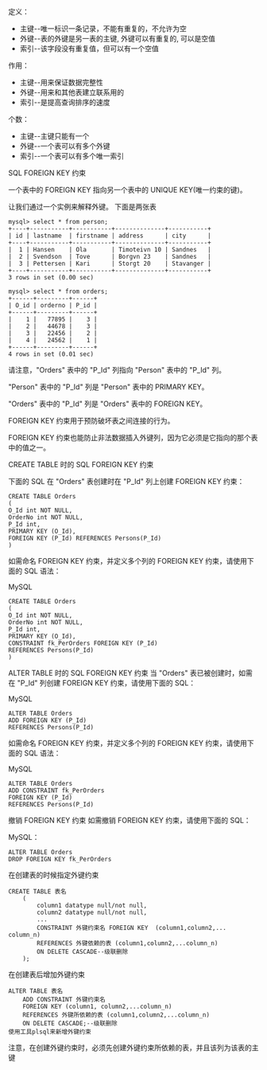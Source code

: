 

 定义：

- 主键--唯一标识一条记录，不能有重复的，不允许为空
- 外键--表的外键是另一表的主键, 外键可以有重复的, 可以是空值
- 索引--该字段没有重复值，但可以有一个空值

 作用：

- 主键--用来保证数据完整性
- 外键--用来和其他表建立联系用的
- 索引--是提高查询排序的速度

 个数：
- 主键--主键只能有一个
- 外键--一个表可以有多个外键
- 索引--一个表可以有多个唯一索引


SQL FOREIGN KEY 约束

一个表中的 FOREIGN KEY 指向另一个表中的 UNIQUE KEY(唯一约束的键)。

让我们通过一个实例来解释外键。
下面是两张表

```
mysql> select * from person;
+----+-----------+-----------+--------------+-----------+
| id | lastname  | firstname | address      | city      |
+----+-----------+-----------+--------------+-----------+
|  1 | Hansen    | Ola       | Timoteivn 10 | Sandnes   |
|  2 | Svendson  | Tove      | Borgvn 23    | Sandnes   |
|  3 | Pettersen | Kari      | Storgt 20    | Stavanger |
+----+-----------+-----------+--------------+-----------+
3 rows in set (0.00 sec)

mysql> select * from orders;
+------+---------+------+
| O_id | orderno | P_id |
+------+---------+------+
|    1 |   77895 |    3 |
|    2 |   44678 |    3 |
|    3 |   22456 |    2 |
|    4 |   24562 |    1 |
+------+---------+------+
4 rows in set (0.01 sec)
```

请注意，"Orders" 表中的 "P_Id" 列指向 "Person" 表中的 "P_Id" 列。

"Person" 表中的 "P_Id" 列是 "Person" 表中的 PRIMARY KEY。

"Orders" 表中的 "P_Id" 列是 "Orders" 表中的 FOREIGN KEY。

FOREIGN KEY 约束用于预防破坏表之间连接的行为。

FOREIGN KEY 约束也能防止非法数据插入外键列，因为它必须是它指向的那个表中的值之一。

CREATE TABLE 时的 SQL FOREIGN KEY 约束

下面的 SQL 在 "Orders" 表创建时在 "P_Id" 列上创建 FOREIGN KEY 约束：

```
CREATE TABLE Orders
(
O_Id int NOT NULL,
OrderNo int NOT NULL,
P_Id int,
PRIMARY KEY (O_Id),
FOREIGN KEY (P_Id) REFERENCES Persons(P_Id)
)
```

如需命名 FOREIGN KEY 约束，并定义多个列的 FOREIGN KEY 约束，请使用下面的 SQL 语法：

MySQL

```
CREATE TABLE Orders
(
O_Id int NOT NULL,
OrderNo int NOT NULL,
P_Id int,
PRIMARY KEY (O_Id),
CONSTRAINT fk_PerOrders FOREIGN KEY (P_Id)
REFERENCES Persons(P_Id)
)
```

ALTER TABLE 时的 SQL FOREIGN KEY 约束
当 "Orders" 表已被创建时，如需在 "P_Id" 列创建 FOREIGN KEY 约束，请使用下面的 SQL：

MySQL
```
ALTER TABLE Orders
ADD FOREIGN KEY (P_Id)
REFERENCES Persons(P_Id)
```
如需命名 FOREIGN KEY 约束，并定义多个列的 FOREIGN KEY 约束，请使用下面的 SQL 语法：

MySQL
```
ALTER TABLE Orders
ADD CONSTRAINT fk_PerOrders
FOREIGN KEY (P_Id)
REFERENCES Persons(P_Id)
```

撤销 FOREIGN KEY 约束
如需撤销 FOREIGN KEY 约束，请使用下面的 SQL：

MySQL：

```
ALTER TABLE Orders
DROP FOREIGN KEY fk_PerOrders
```

在创建表的时候指定外键约束

```
CREATE TABLE 表名
    (
        column1 datatype null/not null,
        column2 datatype null/not null,
        ...
        CONSTRAINT 外键约束名 FOREIGN KEY  (column1,column2,... column_n) 
        REFERENCES 外键依赖的表 (column1,column2,...column_n)
        ON DELETE CASCADE--级联删除
    );
```

在创建表后增加外键约束

```
ALTER TABLE 表名
    ADD CONSTRAINT 外键约束名
    FOREIGN KEY (column1, column2,...column_n) 
    REFERENCES 外键所依赖的表 (column1,column2,...column_n)
    ON DELETE CASCADE;--级联删除
使用工具plsql来新增外键约束
```

注意，在创建外键约束时，必须先创建外键约束所依赖的表，并且该列为该表的主键